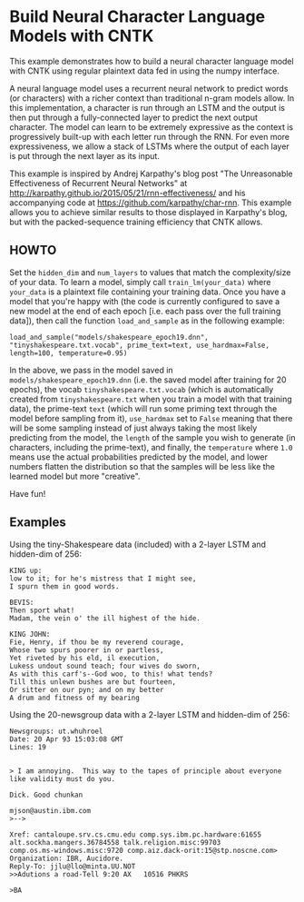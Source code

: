 # Build Neural Character Language Models with CNTK

This example demonstrates how to build a neural character language model with CNTK using regular plaintext data fed in using the numpy interface.

A neural language model uses a recurrent neural network to predict words (or characters) with a richer context than traditional n-gram models allow. In this implementation, a character is run through an LSTM and the output is then put through a fully-connected layer to predict the next output character. The model can learn to be extremely expressive as the context is progressively built-up with each letter run through the RNN. For even more expressiveness, we allow a stack of LSTMs where the output of each layer is put through the next layer as its input.

This example is inspired by Andrej Karpathy's blog post "The Unreasonable Effectiveness of Recurrent Neural Networks" at http://karpathy.github.io/2015/05/21/rnn-effectiveness/ and his accompanying code at https://github.com/karpathy/char-rnn. This example allows you to achieve similar results to those displayed in Karpathy's blog, but with the packed-sequence training efficiency that CNTK allows.

## HOWTO

Set the `hidden_dim` and `num_layers` to values that match the complexity/size of your data. To learn a model, simply call `train_lm(your_data)` where `your_data` is a plaintext file containing your training data. Once you have a model that you're happy with (the code is currently configured to save a new model at the end of each epoch [i.e. each pass over the full training data]), then call the function `load_and_sample` as in the following example:

`load_and_sample("models/shakespeare_epoch19.dnn", "tinyshakespeare.txt.vocab", prime_text=text, use_hardmax=False, length=100, temperature=0.95)`

In the above, we pass in the model saved in `models/shakespeare_epoch19.dnn` (i.e. the saved model after training for 20 epochs), the vocab `tinyshakespeare.txt.vocab` (which is automatically created from `tinyshakespeare.txt` when you train a model with that training data), the prime-text `text` (which will run some priming text through the model before sampling from it), `use_hardmax` set to `False` meaning that there will be some sampling instead of just always taking the most likely predicting from the model, the `length` of the sample you wish to generate (in characters, including the prime-text), and finally, the `temperature` where `1.0` means use the actual probabilities predicted by the model, and lower numbers flatten the distribution so that the samples will be less like the learned model but more "creative".

Have fun!

## Examples

Using the tiny-Shakespeare data (included) with a 2-layer LSTM and hidden-dim of 256:

```
KING up:
low to it; for he's mistress that I might see,
I spurn them in good words.

BEVIS:
Then sport what!
Madam, the vein o' the ill highest of the hide.

KING JOHN:
Fie, Henry, if thou be my reverend courage,
Whose two spurs poorer in or partless,
Yet riveted by his eld, il execution,
Lukess undout sound teach; four wives do sworn,
As with this carf's--God woo, to this! what tends?
Till this unlewn bushes are but fourteen,
Or sitter on our pyn; and on my better
A drum and fitness of my bearing
```

Using the 20-newsgroup data with a 2-layer LSTM and hidden-dim of 256:

```
Newsgroups: ut.whuhroel
Date: 20 Apr 93 15:03:08 GMT
Lines: 19


> I am annoying.  This way to the tapes of principle about everyone like validity must do you.

Dick. Good chunkan

mjson@austin.ibm.com
>-->

Xref: cantaloupe.srv.cs.cmu.edu comp.sys.ibm.pc.hardware:61655 alt.sockha.mangers.36784558 talk.religion.misc:99703
comp.os.ms-windows.misc:9720 comp.aiz.dack-orit:15@stp.noscne.com>
Organization: IBR, Aucidore.
Reply-To: jjlu@llo@minta.UU.NOT
>>Adutions a road-Tell 9:20 AX   10516 PHKRS

>BA
```
